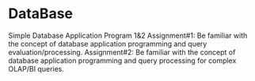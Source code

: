 # DataBase
Simple Database Application Program 1&2
Assignment#1: Be familiar with the concept of database application programming and query
evaluation/processing.
Assignment#2: Be familiar with the concept of database application programming and query
processing for complex OLAP/BI queries.

